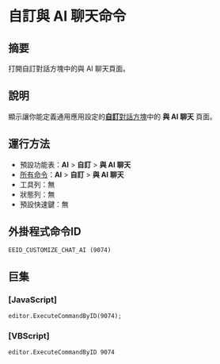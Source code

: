 # 自訂與 AI 聊天命令

## 摘要

打開自訂對話方塊中的與 AI 聊天頁面。

## 說明

顯示讓你能定義通用應用設定的[**自訂**對話方塊](../../dlg/customize/index)中的 **與 AI 聊天** 頁面。

## 運行方法

- 預設功能表：**AI** > **自訂** > **與 AI 聊天**
- [所有命令](../tools/all_commands)：**AI** > **自訂** > **與 AI 聊天**
- 工具列：無
- 狀態列：無
- 預設快速鍵：無

## 外掛程式命令ID

```
EEID_CUSTOMIZE_CHAT_AI (9074)
```

## 巨集

### \[JavaScript\]

```
editor.ExecuteCommandByID(9074);
```

### \[VBScript\]

```
editor.ExecuteCommandByID 9074
```